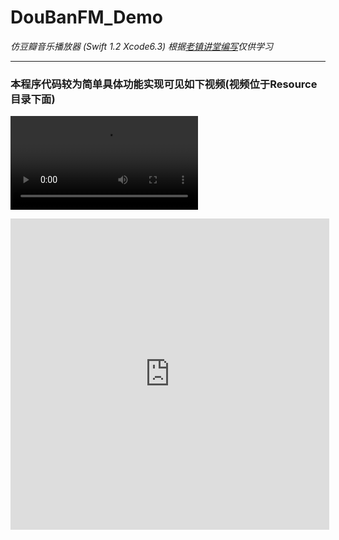 # DouBanFM_Demo
*仿豆瓣音乐播放器 (Swift 1.2 Xcode6.3) 根据[老镇讲堂编写](http://www.hcxy.me/course/28)仅供学习*
***
### 本程序代码较为简单具体功能实现可见如下视频(视频位于Resource目录下面)
![视频](Resource/视频.mov)
<iframe height=498 width=510 src="https://github.com/yyn835314557/DouBanFM_Demo/blob/master/Resource/%E8%A7%86%E9%A2%91.mov" frameborder=0 allowfullscreen></iframe>

